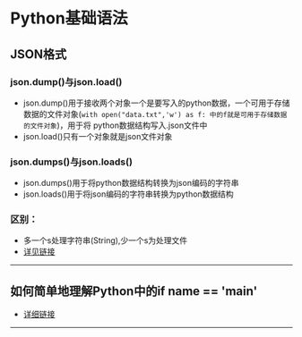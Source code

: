# Python基础语法
## JSON格式
### json.dump()与json.load()
* json.dump()用于接收两个对象一个是要写入的python数据，一个可用于存储数据的文件对象(`with open("data.txt",'w') as f: 中的f就是可用于存储数据的文件对象`)，用于将
python数据结构写入.json文件中
* json.load()只有一个对象就是json文件对象
### json.dumps()与json.loads()
* json.dumps()用于将python数据结构转换为json编码的字符串
* json.loads()用于将json编码的字符串转换为python数据结构
### 区别：
* 多一个s处理字符串(String),少一个s为处理文件
* [详见链接](https://www.cnblogs.com/everfight/p/json_file.html)
-------------
## 如何简单地理解Python中的if __name__ == '__main__'
* [详细链接](https://blog.csdn.net/yjk13703623757/article/details/77918633/)
-------------
